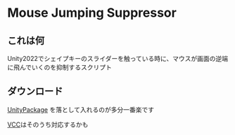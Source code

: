 # Mouse Jumping Suppressor

## これは何
Unity2022でシェイプキーのスライダーを触っている時に、マウスが画面の逆端に飛んでいくのを抑制するスクリプト

## ダウンロード
[UnityPackage](https://github.com/Gomorroth/MouseJumpingSuppressor/releases/latest/download/gomoru.su.mouse-jumping-suppressor.unitypackage) を落として入れるのが多分一番楽です

[VCC](https://gomorroth.github.io/vpm-repos)はそのうち対応するかも
